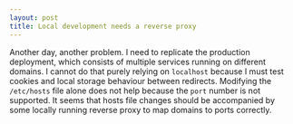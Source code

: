 ```yaml
---
layout: post
title: Local development needs a reverse proxy
---
```


Another day, another problem. I need to replicate the production deployment, 
which consists of multiple services running on different domains. I cannot 
do that purely relying on `localhost` because I must test cookies and local 
storage behaviour between redirects. Modifying the `/etc/hosts` file alone 
does not help because the `port` number is not supported. It seems that hosts 
file changes should be accompanied by some locally running reverse proxy to 
map domains to ports correctly.
